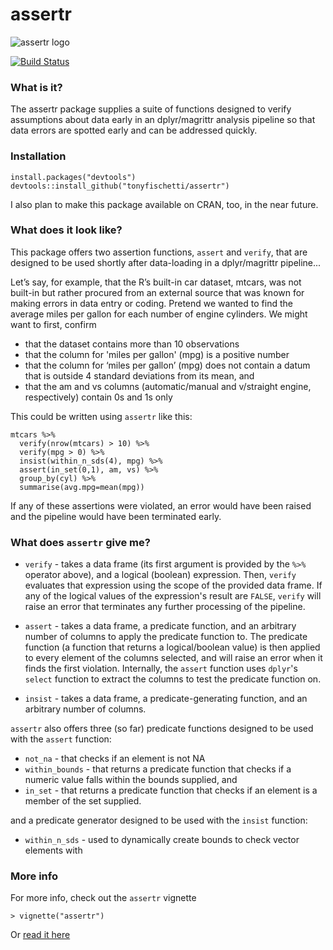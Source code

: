 assertr
===

![assertr logo](http://statethatiamin.onlythisrose.com/assertrlogo.png)

[![Build Status](https://travis-ci.org/tonyfischetti/assertr.svg?branch=master)](https://travis-ci.org/tonyfischetti/assertr)

### What is it?
The assertr package supplies a suite of functions designed to verify
assumptions about data early in an dplyr/magrittr analysis pipeline so that
data errors are spotted early and can be addressed quickly.

### Installation

    install.packages("devtools")
    devtools::install_github("tonyfischetti/assertr")

I also plan to make this package available on CRAN, too, in the
near future.

### What does it look like?
This package offers two assertion functions, `assert` and `verify`, that
are designed to be used shortly after data-loading in a dplyr/magrittr
pipeline...

Let’s say, for example, that the R’s built-in car dataset, mtcars, was not 
built-in but rather procured from an external source that was known for making
errors in data entry or coding. Pretend we wanted to find the average
miles per gallon for each number of engine cylinders. We might want to first,
confirm
- that the dataset contains more than 10 observations
- that the column for 'miles per gallon' (mpg) is a positive number
- that the column for ‘miles per gallon’ (mpg) does not contain a datum
that is outside 4 standard deviations from its mean, and
- that the am and vs columns (automatic/manual and v/straight engine,
respectively) contain 0s and 1s only

This could be written using `assertr` like this:


    mtcars %>%
      verify(nrow(mtcars) > 10) %>%
      verify(mpg > 0) %>%
      insist(within_n_sds(4), mpg) %>%
      assert(in_set(0,1), am, vs) %>%
      group_by(cyl) %>%
      summarise(avg.mpg=mean(mpg))


If any of these assertions were violated, an error would have been raised
and the pipeline would have been terminated early.

### What does `assertr` give me?

- `verify` - takes a data frame (its first argument is provided by
the `%>%` operator above), and a logical (boolean) expression. Then, `verify`
evaluates that expression using the scope of the provided data frame. If any
of the logical values of the expression's result are `FALSE`, `verify` will
raise an error that terminates any further processing of the pipeline.
- `assert` - takes a data frame, a predicate function, and an arbitrary
number of columns to apply the predicate function to. The predicate function
(a function that returns a logical/boolean value) is then applied to every
element of the columns selected, and will raise an error when it finds the
first violation.  Internally, the `assert` function uses `dplyr`'s
`select` function to extract the columns to test the predicate function on. 

- `insist` - takes a data frame, a predicate-generating function, and an
arbitrary number of columns.

`assertr` also offers three (so far) predicate functions designed to be used
with the `assert` function:

- `not_na` - that checks if an element is not NA
- `within_bounds` - that returns a predicate function that checks if a numeric
value falls within the bounds supplied, and
- `in_set` - that returns a predicate function that checks if an element is
a member of the set supplied.

and a predicate generator designed to be used with the `insist` function:

- `within_n_sds` - used to dynamically create bounds to check vector elements with

### More info

For more info, check out the `assertr` vignette

    > vignette("assertr")

Or [read it here](http://www.onthelambda.com/wp-content/uploads/2015/03/assertr.html)
